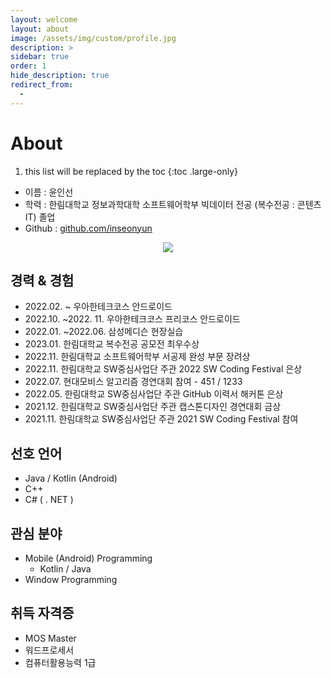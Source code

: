 ```yaml
---
layout: welcome
layout: about
image: /assets/img/custom/profile.jpg
description: >
sidebar: true
order: 1
hide_description: true
redirect_from:
  -
---
```


# About

<!--author-->
1. this list will be replaced by the toc
{:toc .large-only}

+ 이름 : 윤인선
+ 학력 : 한림대학교 정보과학대학 소프트웨어학부 빅데이터 전공 (복수전공 : 콘텐츠IT) 졸업
+ Github : [github.com/inseonyun](https://github.com/inseonyun)

<p align="center">
  <img src="https://ghchart.rshah.org/219138/inseonyun"/>
</p>

## 경력 & 경험
+ 2022.02. ~ 우아한테크코스 안드로이드
+ 2022.10. ~2022. 11. 우아한테크코스 프리코스 안드로이드
+ 2022.01. ~2022.06. 삼성메디슨 현장실습
+ 2023.01. 한림대학교 복수전공 공모전 최우수상
+ 2022.11. 한림대학교 소프트웨어학부 서공제 완성 부문 장려상
+ 2022.11. 한림대학교 SW중심사업단 주관 2022 SW Coding Festival 은상
+ 2022.07. 현대모비스 알고리즘 경연대회 참여 - 451 / 1233
+ 2022.05. 한림대학교 SW중심사업단 주관 GitHub 이력서 해커톤 은상
+ 2021.12. 한림대학교 SW중심사업단 주관 캡스톤디자인 경연대회 금상
+ 2021.11. 한림대학교 SW중심사업단 주관 2021 SW Coding Festival 참여

## 선호 언어
+ Java / Kotlin (Android)
+ C++
+ C# ( . NET )

## 관심 분야
+ Mobile (Android) Programming
  + Kotlin / Java 
+ Window Programming

## 취득 자격증
+ MOS Master
+ 워드프로세서
+ 컴퓨터활용능력 1급
